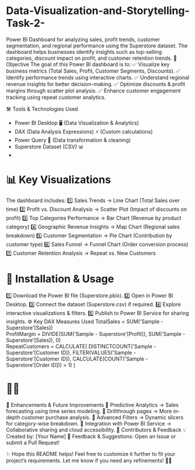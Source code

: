 # Data-Visualization-and-Storytelling-Task-2-
Power BI Dashboard for analyzing sales, profit trends, customer segmentation, and regional performance using the Superstore dataset. The dashboard helps businesses identify insights such as top-selling categories, discount impact on profit, and customer retention trends.
🎯 Objective
The goal of this Power BI dashboard is to:
✅ Visualize key business metrics (Total Sales, Profit, Customer Segments, Discounts).
✅ Identify performance trends using interactive charts.
✅ Understand regional revenue insights for better decision-making.
✅ Optimize discounts & profit margins through scatter plot analysis.
✅ Enhance customer engagement tracking using repeat customer analytics.

🛠️ Tools & Technologies Used
- Power BI Desktop 🖥️ (Data Visualization & Analytics)
- DAX (Data Analysis Expressions) ⚡ (Custom calculations)
- Power Query 🔄 (Data transformation & cleaning)
- Superstore Dataset (CSV) 📊
- 

# 📊 Key Visualizations
 The dashboard includes:
1️⃣ Sales Trends → Line Chart (Total Sales over time)
2️⃣ Profit vs. Discount Analysis → Scatter Plot (Impact of discounts on profit)
3️⃣ Top Categories Performance → Bar Chart (Revenue by product category)
4️⃣ Geographic Revenue Insights → Map Chart (Regional sales breakdown)
5️⃣ Customer Segmentation → Pie Chart (Contribution by customer type)
6️⃣ Sales Funnel → Funnel Chart (Order conversion process)
7️⃣ Customer Retention Analysis → Repeat vs. New Customers

 # 📖 Installation & Usage
1️⃣ Download the Power BI file (Superstore.pbix).
2️⃣ Open in Power BI Desktop.
3️⃣ Connect the dataset (Superstore.csv) if required.
4️⃣ Explore interactive visualizations & filters.
5️⃣ Publish to Power BI Service for sharing insights.
⚙️ Key DAX Measures Used
TotalSales = SUM('Sample - Superstore'[Sales])  
ProfitMargin = DIVIDE(SUM('Sample - Superstore'[Profit]), SUM('Sample - Superstore'[Sales]), 0)  
RepeatCustomers = CALCULATE(
    DISTINCTCOUNT('Sample - Superstore'[Customer ID]),
    FILTER(VALUES('Sample - Superstore'[Customer ID]), CALCULATE(COUNT('Sample - Superstore'[Order ID])) > 1)
)

# 
📌 Enhancements & Future Improvements
🔹 Predictive Analytics → Sales forecasting using time series modeling.
🔹 Drillthrough pages → More in-depth customer purchase analysis.
🔹 Advanced Filters → Dynamic slicers for category-wise breakdown.
🔹 Integration with Power BI Service → Collaborative sharing and cloud accessibility.
📝 Contributors & Feedback
💡 Created by: [Your Name]
📧 Feedback & Suggestions: Open an Issue or submit a Pull Request!

✨ Hope this README helps! Feel free to customize it further to fit your project’s requirements. Let me know if you need any refinements! 🚀😊
